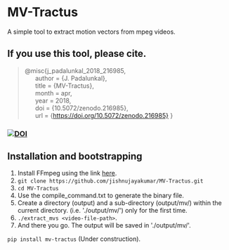 # MV-Tractus
A simple tool to extract motion vectors from mpeg videos.

## If you use this tool, please cite.

> @misc{j_padalunkal_2018_216985,  
&nbsp;&nbsp;&nbsp;&nbsp;&nbsp;&nbsp;author = {J. Padalunkal},  
&nbsp;&nbsp;&nbsp;&nbsp;&nbsp;&nbsp;title = {MV-Tractus},  
&nbsp;&nbsp;&nbsp;&nbsp;&nbsp;&nbsp;month = apr,  
&nbsp;&nbsp;&nbsp;&nbsp;&nbsp;&nbsp;year = 2018,  
&nbsp;&nbsp;&nbsp;&nbsp;&nbsp;&nbsp;doi = {10.5072/zenodo.216985},  
&nbsp;&nbsp;&nbsp;&nbsp;&nbsp;&nbsp;url = {https://doi.org/10.5072/zenodo.216985}
}

### [![DOI](https://sandbox.zenodo.org/badge/DOI/10.5072/zenodo.216985.svg)](https://doi.org/10.5072/zenodo.216985)

## Installation and bootstrapping

1. Install FFmpeg using the link [here](http://embedonix.com/articles/linux/installing-ffmpeg-from-source-on-ubuntu-14-0-4/).
2. `git clone https://github.com/jishnujayakumar/MV-Tractus.git` 
3. `cd MV-Tractus`
4. Use the compile_command.txt to generate the binary file.
5. Create a directory (output) and a sub-directory (output/mv/) within the current directory. (i.e. './output/mv/') only for the first time.
6. `./extract_mvs <video-file-path>`.
7. And there you go. The output will be saved in './output/mv/'.

`pip install mv-tractus` (Under construction).
